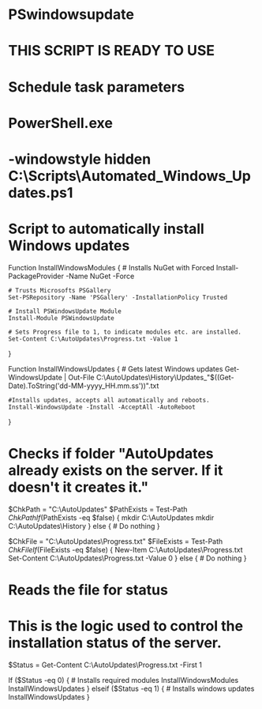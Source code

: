 # PSwindowsupdate

#
# THIS SCRIPT IS READY TO USE
#

# Schedule task parameters
# PowerShell.exe
# -windowstyle hidden C:\Scripts\Automated_Windows_Updates.ps1

# Script to automatically install Windows updates
Function InstallWindowsModules
{
    # Installs NuGet with Forced
    Install-PackageProvider -Name NuGet -Force

    # Trusts Microsofts PSGallery
    Set-PSRepository -Name 'PSGallery' -InstallationPolicy Trusted
    
    # Install PSWindowsUpdate Module
    Install-Module PSWindowsUpdate

    # Sets Progress file to 1, to indicate modules etc. are installed.
    Set-Content C:\AutoUpdates\Progress.txt -Value 1
}

Function InstallWindowsUpdates
{
    # Gets latest Windows updates
    Get-WindowsUpdate | Out-File C:\AutoUpdates\History\Updates_"$((Get-Date).ToString('dd-MM-yyyy_HH.mm.ss'))".txt

    #Installs updates, accepts all automatically and reboots.
    Install-WindowsUpdate -Install -AcceptAll -AutoReboot
}


# Checks if folder "AutoUpdates already exists on the server. If it doesn't it creates it."
$ChkPath = "C:\AutoUpdates"
$PathExists = Test-Path $ChkPath
If ($PathExists -eq $false)
{
    mkdir C:\AutoUpdates
    mkdir C:\AutoUpdates\History
}
else
{
    # Do nothing
}


$ChkFile = "C:\AutoUpdates\Progress.txt"
$FileExists = Test-Path $ChkFile
If ($FileExists -eq $false)
{
    New-Item C:\AutoUpdates\Progress.txt
    Set-Content C:\AutoUpdates\Progress.txt -Value 0
}
else
{
    # Do nothing
}



# Reads the file for status
# This is the logic used to control the installation status of the server.
$Status = Get-Content C:\AutoUpdates\Progress.txt -First 1

If ($Status -eq 0) 
{
    # Installs required modules
    InstallWindowsModules
    InstallWindowsUpdates
}
elseif ($Status -eq 1)
{
    # Installs windows updates
    InstallWindowsUpdates
}
